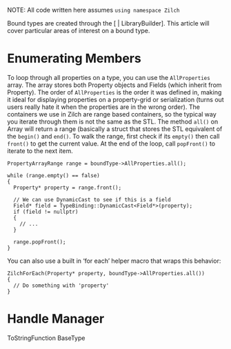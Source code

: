 NOTE: All code written here assumes `using namespace Zilch`

Bound types are created through the [ | LibraryBuilder]. This article will cover particular areas of interest on a bound type.

 #  Enumerating Members

To loop through all properties on a type, you can use the `AllProperties` array. The array stores both Property objects and Fields (which inherit from Property). The order of `AllProperties` is the order it was defined in, making it ideal for displaying properties on a property-grid or serialization (turns out users really hate it when the properties are in the wrong order). The containers we use in Zilch are range based containers, so the typical way you iterate through them is not the same as the STL. The method `all()` on Array will return a range (basically a struct that stores the STL equivalent of the `begin()` and `end()`. To walk the range, first check if its `empty()` then call `front()` to get the current value. At the end of the loop, call `popFront()` to iterate to the next item.

```
PropertyArrayRange range = boundType->AllProperties.all();

while (range.empty() == false)
{
  Property* property = range.front();

  // We can use DynamicCast to see if this is a field
  Field* field = TypeBinding::DynamicCast<Field*>(property);
  if (field != nullptr)
  {
    // ...
  }

  range.popFront();
}
```

You can also use a built in ‘for each’ helper macro that wraps this behavior:

```
ZilchForEach(Property* property, boundType->AllProperties.all())
{
  // Do something with 'property'
}
```

 #  Handle Manager
ToStringFunction BaseType 

